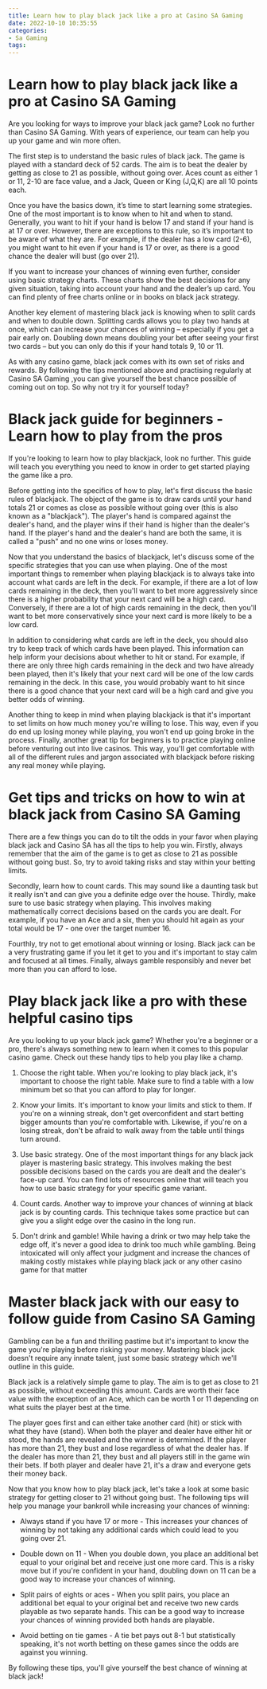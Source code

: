 ```yaml
---
title: Learn how to play black jack like a pro at Casino SA Gaming 
date: 2022-10-10 10:35:55
categories:
- Sa Gaming
tags:
---
```



#  Learn how to play black jack like a pro at Casino SA Gaming 

Are you looking for ways to improve your black jack game? Look no further than Casino SA Gaming. With years of experience, our team can help you up your game and win more often.

The first step is to understand the basic rules of black jack. The game is played with a standard deck of 52 cards. The aim is to beat the dealer by getting as close to 21 as possible, without going over. Aces count as either 1 or 11, 2-10 are face value, and a Jack, Queen or King (J,Q,K) are all 10 points each.

Once you have the basics down, it’s time to start learning some strategies. One of the most important is to know when to hit and when to stand. Generally, you want to hit if your hand is below 17 and stand if your hand is at 17 or over. However, there are exceptions to this rule, so it’s important to be aware of what they are. For example, if the dealer has a low card (2-6), you might want to hit even if your hand is 17 or over, as there is a good chance the dealer will bust (go over 21).

If you want to increase your chances of winning even further, consider using basic strategy charts. These charts show the best decisions for any given situation, taking into account your hand and the dealer’s up card. You can find plenty of free charts online or in books on black jack strategy.

Another key element of mastering black jack is knowing when to split cards and when to double down. Splitting cards allows you to play two hands at once, which can increase your chances of winning – especially if you get a pair early on. Doubling down means doubling your bet after seeing your first two cards – but you can only do this if your hand totals 9, 10 or 11.

As with any casino game, black jack comes with its own set of risks and rewards. By following the tips mentioned above and practising regularly at Casino SA Gaming ,you can give yourself the best chance possible of coming out on top. So why not try it for yourself today?

#  Black jack guide for beginners - Learn how to play from the pros 

If you're looking to learn how to play blackjack, look no further. This guide will teach you everything you need to know in order to get started playing the game like a pro.

Before getting into the specifics of how to play, let's first discuss the basic rules of blackjack. The object of the game is to draw cards until your hand totals 21 or comes as close as possible without going over (this is also known as a "blackjack"). The player's hand is compared against the dealer's hand, and the player wins if their hand is higher than the dealer's hand. If the player's hand and the dealer's hand are both the same, it is called a "push" and no one wins or loses money.

Now that you understand the basics of blackjack, let's discuss some of the specific strategies that you can use when playing. One of the most important things to remember when playing blackjack is to always take into account what cards are left in the deck. For example, if there are a lot of low cards remaining in the deck, then you'll want to bet more aggressively since there is a higher probability that your next card will be a high card. Conversely, if there are a lot of high cards remaining in the deck, then you'll want to bet more conservatively since your next card is more likely to be a low card.

In addition to considering what cards are left in the deck, you should also try to keep track of which cards have been played. This information can help inform your decisions about whether to hit or stand. For example, if there are only three high cards remaining in the deck and two have already been played, then it's likely that your next card will be one of the low cards remaining in the deck. In this case, you would probably want to hit since there is a good chance that your next card will be a high card and give you better odds of winning.

Another thing to keep in mind when playing blackjack is that it's important to set limits on how much money you're willing to lose. This way, even if you do end up losing money while playing, you won't end up going broke in the process. Finally, another great tip for beginners is to practice playing online before venturing out into live casinos. This way, you'll get comfortable with all of the different rules and jargon associated with blackjack before risking any real money while playing.

#  Get tips and tricks on how to win at black jack from Casino SA Gaming 

There are a few things you can do to tilt the odds in your favor when playing black jack and Casino SA has all the tips to help you win. Firstly, always remember that the aim of the game is to get as close to 21 as possible without going bust. So, try to avoid taking risks and stay within your betting limits.

Secondly, learn how to count cards. This may sound like a daunting task but it really isn't and can give you a definite edge over the house. Thirdly, make sure to use basic strategy when playing. This involves making mathematically correct decisions based on the cards you are dealt. For example, if you have an Ace and a six, then you should hit again as your total would be 17 - one over the target number 16.

Fourthly, try not to get emotional about winning or losing. Black jack can be a very frustrating game if you let it get to you and it's important to stay calm and focused at all times. Finally, always gamble responsibly and never bet more than you can afford to lose.

#  Play black jack like a pro with these helpful casino tips 

Are you looking to up your black jack game? Whether you're a beginner or a pro, there's always something new to learn when it comes to this popular casino game. Check out these handy tips to help you play like a champ.

1. Choose the right table. When you're looking to play black jack, it's important to choose the right table. Make sure to find a table with a low minimum bet so that you can afford to play for longer.

2. Know your limits. It's important to know your limits and stick to them. If you're on a winning streak, don't get overconfident and start betting bigger amounts than you're comfortable with. Likewise, if you're on a losing streak, don't be afraid to walk away from the table until things turn around.

3. Use basic strategy. One of the most important things for any black jack player is mastering basic strategy. This involves making the best possible decisions based on the cards you are dealt and the dealer's face-up card. You can find lots of resources online that will teach you how to use basic strategy for your specific game variant.

4. Count cards. Another way to improve your chances of winning at black jack is by counting cards. This technique takes some practice but can give you a slight edge over the casino in the long run.

5. Don't drink and gamble! While having a drink or two may help take the edge off, it's never a good idea to drink too much while gambling. Being intoxicated will only affect your judgment and increase the chances of making costly mistakes while playing black jack or any other casino game for that matter

#  Master black jack with our easy to follow guide from Casino SA Gaming



Gambling can be a fun and thrilling pastime but it's important to know the game you're playing before risking your money. Mastering black jack doesn't require any innate talent, just some basic strategy which we'll outline in this guide.

Black jack is a relatively simple game to play. The aim is to get as close to 21 as possible, without exceeding this amount. Cards are worth their face value with the exception of an Ace, which can be worth 1 or 11 depending on what suits the player best at the time.

The player goes first and can either take another card (hit) or stick with what they have (stand). When both the player and dealer have either hit or stood, the hands are revealed and the winner is determined. If the player has more than 21, they bust and lose regardless of what the dealer has. If the dealer has more than 21, they bust and all players still in the game win their bets. If both player and dealer have 21, it's a draw and everyone gets their money back.

Now that you know how to play black jack, let's take a look at some basic strategy for getting closer to 21 without going bust. The following tips will help you manage your bankroll while increasing your chances of winning:

- Always stand if you have 17 or more - This increases your chances of winning by not taking any additional cards which could lead to you going over 21.

- Double down on 11 - When you double down, you place an additional bet equal to your original bet and receive just one more card. This is a risky move but if you're confident in your hand, doubling down on 11 can be a good way to increase your chances of winning.

- Split pairs of eights or aces - When you split pairs, you place an additional bet equal to your original bet and receive two new cards playable as two separate hands. This can be a good way to increase your chances of winning provided both hands are playable.

- Avoid betting on tie games - A tie bet pays out 8-1 but statistically speaking, it's not worth betting on these games since the odds are against you winning.

 By following these tips, you'll give yourself the best chance of winning at black jack!